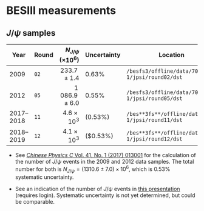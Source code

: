 # BESIII measurements

## $J/\psi$ samples

<!-- markdownlint-disable -->

| Year      | Round | $N_{J/\psi}$ ($\times 10^6$) | Uncertainty | Location                                          |
| --------- | ----- | ---------------------------: | ----------- | ------------------------------------------------- |
| 2009      | `02`  |              $233.7 \pm 1.4$ | $0.63\%$    | `/besfs3/offline/data/703-1/jpsi/round02/dst`     |
| 2012      | `05`  |           $1\,086.9 \pm 6.0$ | $0.55\%$    | `/besfs3/offline/data/703-1/jpsi/round05/dst`     |
| 2017–2018 | `11`  |            $4.6 \times 10^3$ | ($0.53\%$)  | `/bes**3fs**/offline/data/704-1/jpsi/round11/dst` |
| 2018–2019 | `12`  |            $4.1 \times 10^3$ | ($0.53\%)   | `/bes**3fs**/offline/data/704-1/jpsi/round12/dst` |

<!-- markdownlint-enable -->

- See
  [_Chinese Physics C_ Vol. 41, No. 1 (2017) 013001](http://cpc.ihep.ac.cn/article/doi/10.1088/1674-1137/41/1/013001)
  for the calculation of the number of $J/\psi$ events in the 2009 and 2012
  data samples. The total number for both is
  $N_{J/\psi} = (1310.6\pm7.0) \times 10^6$, which is $0.53\%$ systematic
  uncertainty.

- See an indication of the number of $J/\psi$ events in
  [this presentation](https://indico.ihep.ac.cn/event/8795/session/3/contribution/9/material/slides/0.pdf)
  (requires login). Systematic uncertainty is not yet determined, but could be
  comparable.
